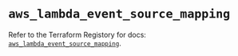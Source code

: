 # `aws_lambda_event_source_mapping`

Refer to the Terraform Registory for docs: [`aws_lambda_event_source_mapping`](https://www.terraform.io/docs/providers/aws/r/lambda_event_source_mapping).

